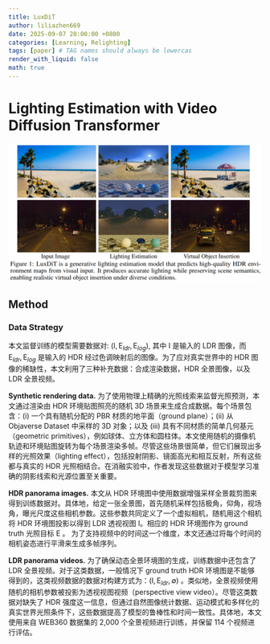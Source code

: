 ```yaml
---
title: LuxDiT
author: liliazhen669
date: 2025-09-07 20:00:00 +0800
categories: [Learning, Relighting]
tags: [paper] # TAG names should always be lowercas
render_with_liquid: false
math: true
---
```


# Lighting Estimation with Video Diffusion Transformer

![fig-1](assets/img/luxdit/fig1.png)

## Method

### Data Strategy

本文监督训练的模型需要数据对: $(\mathrm{I}, \mathrm{E}_{ldr}, \mathrm{E}_{log})$, 其中 $\mathrm{I}$ 是输入的 LDR 图像，而 $\mathrm{E}_{ldr}, \mathrm{E}_{log}$  是输入的 HDR 经过色调映射后的图像。为了应对真实世界中的 HDR 图像的稀缺性，本文利用了三种补充数据：合成渲染数据，HDR 全景图像，以及 LDR 全景视频。

**Synthetic rendering data.** 为了使用物理上精确的光照线索来监督光照预测，本文通过渲染由 HDR 环境贴图照亮的随机 3D 场景来生成合成数据。每个场景包含：(i) 一个具有随机分配的 PBR 材质的地平面（ground plane）；(ii) 从 Objaverse Dataset 中采样的 3D 对象；以及 (iii) 具有不同材质的简单几何基元（geometric primitives），例如球体、立方体和圆柱体。本文使用随机的摄像机轨迹和环境贴图旋转为每个场景渲染多帧。尽管这些场景很简单，但它们展现出多样的光照效果（lighting effect），包括投射阴影、镜面高光和相互反射，所有这些都与真实的 HDR 光照相结合。在消融实验中，作者发现这些数据对于模型学习准确的阴影线索和光源位置至关重要。

**HDR panorama images.** 本文从 HDR 环境图中使用数据增强采样全景裁剪图来得到训练数据对。具体地，给定一张全景图，首先随机采样包括极角，仰角，视场角，曝光尺度这些相机参数。这些参数共同定义了一个虚拟相机，随机用这个相机将 HDR 环境图投影以得到 LDR 透视视图 $\mathrm{I}$。相应的 HDR 环境图作为 ground truth 光照目标 $\mathrm{E}$ 。 为了支持视频中的时间这一个维度，本文还通过将每个时间的相机姿态进行平滑来生成多帧序列。

**LDR panorama videos.** 为了确保动态全景环境图的生成，训练数据中还包含了 LDR 全景视频。对于这类数据，一般情况下 ground truth HDR 环境图是不能够得到的，这类视频数据的数据对构建方式为：$(\mathrm{I}, \mathrm{E}_{ldr}, \emptyset)$ 。类似地，全景视频使用随机的相机参数被投影为透视视图视频（perspective view video）。尽管这类数据对缺失了 HDR 强度这一信息，但通过自然图像统计数据、运动模式和多​​样化的真实世界光照条件下，这些数据提高了模型的鲁棒性和时间一致性。具体地，本文使用来自 WEB360 数据集的 2,000 个全景视频进行训练，并保留 114 个视频进行评估。





